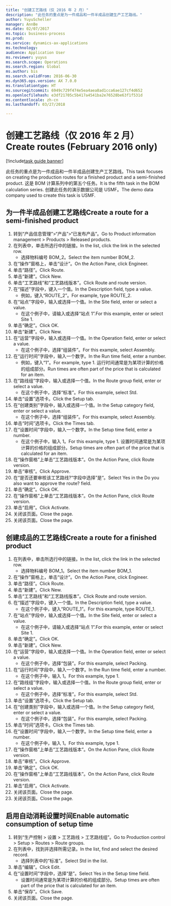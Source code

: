 ```yaml
--- 
title: "创建工艺路线（仅 2016 年 2 月）"
description: "此任务的重点是为一件成品和一件半成品创建生产工艺路线。"
author: YuyuScheller
manager: AnnBe
ms.date: 02/07/2017
ms.topic: business-process
ms.prod: 
ms.service: dynamics-ax-applications
ms.technology: 
audience: Application User
ms.reviewer: yuyus
ms.search.scope: Operations
ms.search.region: Global
ms.author: bis
ms.search.validFrom: 2016-06-30
ms.dyn365.ops.version: AX 7.0.0
ms.translationtype: HT
ms.sourcegitcommit: 6949c729f474e5ea4aea8ad1cca6ae127cf4d652
ms.openlocfilehash: e3df21705c5b417a4541ba2e76528be63f1f531d
ms.contentlocale: zh-cn
ms.lasthandoff: 03/27/2018

---
```

# <a name="create-routes-february-2016-only"></a><span data-ttu-id="a5de3-103">创建工艺路线（仅 2016 年 2 月）</span><span class="sxs-lookup"><span data-stu-id="a5de3-103">Create routes (February 2016 only)</span></span>

[!include[task guide banner](../../includes/task-guide-banner.md)]

<span data-ttu-id="a5de3-104">此任务的重点是为一件成品和一件半成品创建生产工艺路线。</span><span class="sxs-lookup"><span data-stu-id="a5de3-104">This task focuses on creating the production routes for a finished product and a semi-finished product.</span></span> <span data-ttu-id="a5de3-105">这是 BOM 计算系列中的第五个任务。</span><span class="sxs-lookup"><span data-stu-id="a5de3-105">It is the fifth task in the BOM calculation series.</span></span> <span data-ttu-id="a5de3-106">创建此任务的演示数据公司是 USMF。</span><span class="sxs-lookup"><span data-stu-id="a5de3-106">The demo data company used to create this task is USMF.</span></span>


## <a name="create-a-route-for-a-semi-finished-product"></a><span data-ttu-id="a5de3-107">为一件半成品创建工艺路线</span><span class="sxs-lookup"><span data-stu-id="a5de3-107">Create a route for a semi-finished product</span></span>
1. <span data-ttu-id="a5de3-108">转到“产品信息管理”>“产品”>“已发布产品”。</span><span class="sxs-lookup"><span data-stu-id="a5de3-108">Go to Product information management > Products > Released products.</span></span>
2. <span data-ttu-id="a5de3-109">在列表中，单击所选行中的链接。</span><span class="sxs-lookup"><span data-stu-id="a5de3-109">In the list, click the link in the selected row.</span></span>
    * <span data-ttu-id="a5de3-110">选择物料编号 BOM_2。</span><span class="sxs-lookup"><span data-stu-id="a5de3-110">Select the item number BOM_2.</span></span>  
3. <span data-ttu-id="a5de3-111">在“操作”窗格上，单击“设计”。</span><span class="sxs-lookup"><span data-stu-id="a5de3-111">On the Action Pane, click Engineer.</span></span>
4. <span data-ttu-id="a5de3-112">单击“路径”。</span><span class="sxs-lookup"><span data-stu-id="a5de3-112">Click Route.</span></span>
5. <span data-ttu-id="a5de3-113">单击“新建”。</span><span class="sxs-lookup"><span data-stu-id="a5de3-113">Click New.</span></span>
6. <span data-ttu-id="a5de3-114">单击“工艺路线”和“工艺路线版本”。</span><span class="sxs-lookup"><span data-stu-id="a5de3-114">Click Route and route version.</span></span>
7. <span data-ttu-id="a5de3-115">在“描述”字段中，键入一个值。</span><span class="sxs-lookup"><span data-stu-id="a5de3-115">In the Description field, type a value.</span></span>
    * <span data-ttu-id="a5de3-116">例如，键入“ROUTE_2”。</span><span class="sxs-lookup"><span data-stu-id="a5de3-116">For example, type ROUTE_2.</span></span>  
8. <span data-ttu-id="a5de3-117">在“站点”字段中，输入或选择一个值。</span><span class="sxs-lookup"><span data-stu-id="a5de3-117">In the Site field, enter or select a value.</span></span>
    * <span data-ttu-id="a5de3-118">在这个例子中，请输入或选择“站点 1”.</span><span class="sxs-lookup"><span data-stu-id="a5de3-118">For this example, enter or select Site 1.</span></span>  
9. <span data-ttu-id="a5de3-119">单击“确定”。</span><span class="sxs-lookup"><span data-stu-id="a5de3-119">Click OK.</span></span>
10. <span data-ttu-id="a5de3-120">单击“新建”。</span><span class="sxs-lookup"><span data-stu-id="a5de3-120">Click New.</span></span>
11. <span data-ttu-id="a5de3-121">在“运营”字段中，输入或选择一个值。</span><span class="sxs-lookup"><span data-stu-id="a5de3-121">In the Operation field, enter or select a value.</span></span>
    * <span data-ttu-id="a5de3-122">在这个例子中，选择“组装件”。</span><span class="sxs-lookup"><span data-stu-id="a5de3-122">For this example, select Assembly.</span></span>  
12. <span data-ttu-id="a5de3-123">在“运行时间”字段中，输入一个数字。</span><span class="sxs-lookup"><span data-stu-id="a5de3-123">In the Run time field, enter a number.</span></span>
    * <span data-ttu-id="a5de3-124">例如，键入“1”。</span><span class="sxs-lookup"><span data-stu-id="a5de3-124">For example, type 1.</span></span> <span data-ttu-id="a5de3-125">运行时间通常是为某项计算的价格的组成部分。</span><span class="sxs-lookup"><span data-stu-id="a5de3-125">Run times are often part of the price that is calculated for an item.</span></span>  
13. <span data-ttu-id="a5de3-126">在“路线组”字段中，输入或选择一个值。</span><span class="sxs-lookup"><span data-stu-id="a5de3-126">In the Route group field, enter or select a value.</span></span>
    * <span data-ttu-id="a5de3-127">在这个例子中，选择“标准”。</span><span class="sxs-lookup"><span data-stu-id="a5de3-127">For this example, select Std.</span></span>  
14. <span data-ttu-id="a5de3-128">单击“设置”选项卡。</span><span class="sxs-lookup"><span data-stu-id="a5de3-128">Click the Setup tab.</span></span>
15. <span data-ttu-id="a5de3-129">在“创建类别”字段中，输入或选择一个值。</span><span class="sxs-lookup"><span data-stu-id="a5de3-129">In the Setup category field, enter or select a value.</span></span>
    * <span data-ttu-id="a5de3-130">在这个例子中，选择“组装件”。</span><span class="sxs-lookup"><span data-stu-id="a5de3-130">For this example, select Assembly.</span></span>  
16. <span data-ttu-id="a5de3-131">单击“时间”选项卡。</span><span class="sxs-lookup"><span data-stu-id="a5de3-131">Click the Times tab.</span></span>
17. <span data-ttu-id="a5de3-132">在“设置时间”字段中，输入一个数字。</span><span class="sxs-lookup"><span data-stu-id="a5de3-132">In the Setup time field, enter a number.</span></span>
    * <span data-ttu-id="a5de3-133">在这个例子中，输入 1。</span><span class="sxs-lookup"><span data-stu-id="a5de3-133">For this example, type 1.</span></span> <span data-ttu-id="a5de3-134">设置时间通常是为某项计算的价格的组成部分。</span><span class="sxs-lookup"><span data-stu-id="a5de3-134">Setup times are often part of the price that is calculated for an item.</span></span>  
18. <span data-ttu-id="a5de3-135">在“操作窗格”上单击“工艺路线版本”。</span><span class="sxs-lookup"><span data-stu-id="a5de3-135">On the Action Pane, click Route version.</span></span>
19. <span data-ttu-id="a5de3-136">单击“审核”。</span><span class="sxs-lookup"><span data-stu-id="a5de3-136">Click Approve.</span></span>
20. <span data-ttu-id="a5de3-137">在“是否还要审核该工艺路线?“字段中选择”是“。</span><span class="sxs-lookup"><span data-stu-id="a5de3-137">Select Yes in the Do you also want to approve the route? field.</span></span>
21. <span data-ttu-id="a5de3-138">单击“确定”。</span><span class="sxs-lookup"><span data-stu-id="a5de3-138">Click OK.</span></span>
22. <span data-ttu-id="a5de3-139">在“操作窗格”上单击“工艺路线版本”。</span><span class="sxs-lookup"><span data-stu-id="a5de3-139">On the Action Pane, click Route version.</span></span>
23. <span data-ttu-id="a5de3-140">单击“启用”。</span><span class="sxs-lookup"><span data-stu-id="a5de3-140">Click Activate.</span></span>
24. <span data-ttu-id="a5de3-141">关闭该页面。</span><span class="sxs-lookup"><span data-stu-id="a5de3-141">Close the page.</span></span>
25. <span data-ttu-id="a5de3-142">关闭该页面。</span><span class="sxs-lookup"><span data-stu-id="a5de3-142">Close the page.</span></span>

## <a name="create-a-route-for-a-finished-product"></a><span data-ttu-id="a5de3-143">创建成品的工艺路线</span><span class="sxs-lookup"><span data-stu-id="a5de3-143">Create a route for a finished product</span></span>
1. <span data-ttu-id="a5de3-144">在列表中，单击所选行中的链接。</span><span class="sxs-lookup"><span data-stu-id="a5de3-144">In the list, click the link in the selected row.</span></span>
    * <span data-ttu-id="a5de3-145">选择物料编号 BOM_1。</span><span class="sxs-lookup"><span data-stu-id="a5de3-145">Select the item number BOM_1.</span></span>  
2. <span data-ttu-id="a5de3-146">在“操作”窗格上，单击“设计”。</span><span class="sxs-lookup"><span data-stu-id="a5de3-146">On the Action Pane, click Engineer.</span></span>
3. <span data-ttu-id="a5de3-147">单击“路径”。</span><span class="sxs-lookup"><span data-stu-id="a5de3-147">Click Route.</span></span>
4. <span data-ttu-id="a5de3-148">单击“新建”。</span><span class="sxs-lookup"><span data-stu-id="a5de3-148">Click New.</span></span>
5. <span data-ttu-id="a5de3-149">单击“工艺路线”和“工艺路线版本”。</span><span class="sxs-lookup"><span data-stu-id="a5de3-149">Click Route and route version.</span></span>
6. <span data-ttu-id="a5de3-150">在“描述”字段中，键入一个值。</span><span class="sxs-lookup"><span data-stu-id="a5de3-150">In the Description field, type a value.</span></span>
    * <span data-ttu-id="a5de3-151">在这个例子中，键入“ROUTE_1”。</span><span class="sxs-lookup"><span data-stu-id="a5de3-151">For this example, type ROUTE_1.</span></span>  
7. <span data-ttu-id="a5de3-152">在“站点”字段中，输入或选择一个值。</span><span class="sxs-lookup"><span data-stu-id="a5de3-152">In the Site field, enter or select a value.</span></span>
    * <span data-ttu-id="a5de3-153">在这个例子中，请输入或选择“站点 1”.</span><span class="sxs-lookup"><span data-stu-id="a5de3-153">For this example, enter or select Site 1.</span></span>  
8. <span data-ttu-id="a5de3-154">单击“确定”。</span><span class="sxs-lookup"><span data-stu-id="a5de3-154">Click OK.</span></span>
9. <span data-ttu-id="a5de3-155">单击“新建”。</span><span class="sxs-lookup"><span data-stu-id="a5de3-155">Click New.</span></span>
10. <span data-ttu-id="a5de3-156">在“运营”字段中，输入或选择一个值。</span><span class="sxs-lookup"><span data-stu-id="a5de3-156">In the Operation field, enter or select a value.</span></span>
    * <span data-ttu-id="a5de3-157">在这个例子中，选择“包装”。</span><span class="sxs-lookup"><span data-stu-id="a5de3-157">For this example, select Packing.</span></span>  
11. <span data-ttu-id="a5de3-158">在“运行时间”字段中，输入一个数字。</span><span class="sxs-lookup"><span data-stu-id="a5de3-158">In the Run time field, enter a number.</span></span>
    * <span data-ttu-id="a5de3-159">在这个例子中，输入 1。</span><span class="sxs-lookup"><span data-stu-id="a5de3-159">For this example, type 1.</span></span>  
12. <span data-ttu-id="a5de3-160">在“路线组”字段中，输入或选择一个值。</span><span class="sxs-lookup"><span data-stu-id="a5de3-160">In the Route group field, enter or select a value.</span></span>
    * <span data-ttu-id="a5de3-161">在这个例子中，选择“标准”。</span><span class="sxs-lookup"><span data-stu-id="a5de3-161">For this example, select Std.</span></span>  
13. <span data-ttu-id="a5de3-162">单击“设置”选项卡。</span><span class="sxs-lookup"><span data-stu-id="a5de3-162">Click the Setup tab.</span></span>
14. <span data-ttu-id="a5de3-163">在“创建类别”字段中，输入或选择一个值。</span><span class="sxs-lookup"><span data-stu-id="a5de3-163">In the Setup category field, enter or select a value.</span></span>
    * <span data-ttu-id="a5de3-164">在这个例子中，选择“包装”。</span><span class="sxs-lookup"><span data-stu-id="a5de3-164">For this example, select Packing.</span></span>  
15. <span data-ttu-id="a5de3-165">单击“时间”选项卡。</span><span class="sxs-lookup"><span data-stu-id="a5de3-165">Click the Times tab.</span></span>
16. <span data-ttu-id="a5de3-166">在“设置时间”字段中，输入一个数字。</span><span class="sxs-lookup"><span data-stu-id="a5de3-166">In the Setup time field, enter a number.</span></span>
    * <span data-ttu-id="a5de3-167">在这个例子中，输入 1。</span><span class="sxs-lookup"><span data-stu-id="a5de3-167">For this example, type 1.</span></span>  
17. <span data-ttu-id="a5de3-168">在“操作窗格”上单击“工艺路线版本”。</span><span class="sxs-lookup"><span data-stu-id="a5de3-168">On the Action Pane, click Route version.</span></span>
18. <span data-ttu-id="a5de3-169">单击“审核”。</span><span class="sxs-lookup"><span data-stu-id="a5de3-169">Click Approve.</span></span>
19. <span data-ttu-id="a5de3-170">单击“确定”。</span><span class="sxs-lookup"><span data-stu-id="a5de3-170">Click OK.</span></span>
20. <span data-ttu-id="a5de3-171">在“操作窗格”上单击“工艺路线版本”。</span><span class="sxs-lookup"><span data-stu-id="a5de3-171">On the Action Pane, click Route version.</span></span>
21. <span data-ttu-id="a5de3-172">单击“启用”。</span><span class="sxs-lookup"><span data-stu-id="a5de3-172">Click Activate.</span></span>
22. <span data-ttu-id="a5de3-173">关闭该页面。</span><span class="sxs-lookup"><span data-stu-id="a5de3-173">Close the page.</span></span>
23. <span data-ttu-id="a5de3-174">关闭该页面。</span><span class="sxs-lookup"><span data-stu-id="a5de3-174">Close the page.</span></span>

## <a name="enable-automatic-consumption-of-setup-time"></a><span data-ttu-id="a5de3-175">启用自动消耗设置时间</span><span class="sxs-lookup"><span data-stu-id="a5de3-175">Enable automatic consumption of setup time</span></span>
1. <span data-ttu-id="a5de3-176">转到“生产控制 > 设置 > 工艺路线 > 工艺路线组”。</span><span class="sxs-lookup"><span data-stu-id="a5de3-176">Go to Production control > Setup > Routes > Route groups.</span></span>
2. <span data-ttu-id="a5de3-177">在列表中，找到并选择所需记录。</span><span class="sxs-lookup"><span data-stu-id="a5de3-177">In the list, find and select the desired record.</span></span>
    * <span data-ttu-id="a5de3-178">选择列表中的“标准”。</span><span class="sxs-lookup"><span data-stu-id="a5de3-178">Select Std in the list.</span></span>  
3. <span data-ttu-id="a5de3-179">单击“编辑”。</span><span class="sxs-lookup"><span data-stu-id="a5de3-179">Click Edit.</span></span>
4. <span data-ttu-id="a5de3-180">在“设置时间”字段中，选择“是”。</span><span class="sxs-lookup"><span data-stu-id="a5de3-180">Select Yes in the Setup time field.</span></span>
    * <span data-ttu-id="a5de3-181">设置时间通常是为某项计算的价格的组成部分。</span><span class="sxs-lookup"><span data-stu-id="a5de3-181">Setup times are often part of the price that is calculated for an item.</span></span>  
5. <span data-ttu-id="a5de3-182">单击“保存”。</span><span class="sxs-lookup"><span data-stu-id="a5de3-182">Click Save.</span></span>
6. <span data-ttu-id="a5de3-183">关闭该页面。</span><span class="sxs-lookup"><span data-stu-id="a5de3-183">Close the page.</span></span>


